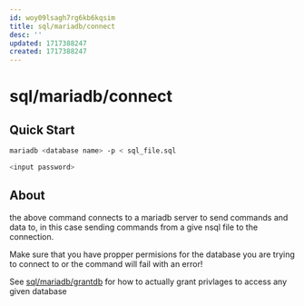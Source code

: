 ```yaml
---
id: woy09lsagh7rg6kb6kqsim
title: sql/mariadb/connect
desc: ''
updated: 1717388247
created: 1717388247
---
```

# sql/mariadb/connect

## Quick Start
```bash
mariadb <database name> -p < sql_file.sql

<input password>
```

## About

the above command connects to a mariadb server to send commands and data to, in this case
sending commands from a give nsql file to the connection.

Make sure that you have propper permisions for the database you are trying to connect to or the command will
fail with an error! 

See  [sql/mariadb/grantdb](grantdb) for how to actually grant privlages to access any given database

